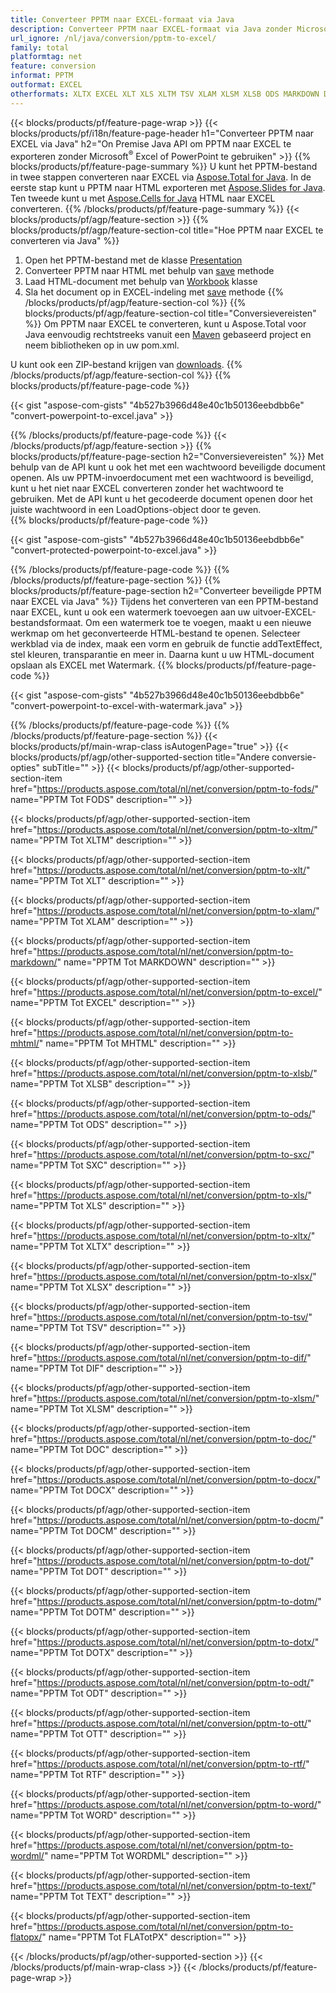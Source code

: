 ```yaml
---
title: Converteer PPTM naar EXCEL-formaat via Java
description: Converteer PPTM naar EXCEL-formaat via Java zonder Microsoft Excel of PowerPoint te gebruiken
url_ignore: /nl/java/conversion/pptm-to-excel/
family: total
platformtag: net
feature: conversion
informat: PPTM
outformat: EXCEL
otherformats: XLTX EXCEL XLT XLS XLTM TSV XLAM XLSM XLSB ODS MARKDOWN DIF MHTML FODS SXC XLSX DOC DOCX DOCM DOT DOTM DOTX ODT OTT RTF WORD WORDML TEXT FLATOPX
---
```

{{< blocks/products/pf/feature-page-wrap >}}
{{< blocks/products/pf/i18n/feature-page-header h1="Converteer PPTM naar EXCEL via Java" h2="On Premise Java API om PPTM naar EXCEL te exporteren zonder Microsoft<sup>&reg;</sup> Excel of PowerPoint te gebruiken" >}}
{{% blocks/products/pf/feature-page-summary %}}
U kunt het PPTM-bestand in twee stappen converteren naar EXCEL via [Aspose.Total for Java](https://products.aspose.com/total/java/). In de eerste stap kunt u PPTM naar HTML exporteren met [Aspose.Slides for Java](https://products.aspose.com/slides/java/). Ten tweede kunt u met [Aspose.Cells for Java](https://products.aspose.com/cells/java/) HTML naar EXCEL converteren.
{{% /blocks/products/pf/feature-page-summary  %}}
{{< blocks/products/pf/agp/feature-section >}}
{{% blocks/products/pf/agp/feature-section-col title="Hoe PPTM naar EXCEL te converteren via Java" %}}
1. Open het PPTM-bestand met de klasse [Presentation](https://reference.aspose.com/slides/java/com.aspose.slides/Presentation)
2. Converteer PPTM naar HTML met behulp van [save](https://reference.aspose.com/slides/java/com.aspose.slides/Presentation#save-java.lang.String-int-com.aspose.slides.ISaveOptions-) methode
3. Laad HTML-document met behulp van [Workbook](https://reference.aspose.com/cells/java/com.aspose.cells/Workbook) klasse
4. Sla het document op in EXCEL-indeling met [save](https://reference.aspose.com/cells/java/com.aspose.cells/workbook#save(java.lang.String,%20com.aspose.cells.SaveOptions)) methode
{{% /blocks/products/pf/agp/feature-section-col %}}
{{% blocks/products/pf/agp/feature-section-col title="Conversievereisten" %}}
Om PPTM naar EXCEL te converteren, kunt u Aspose.Total voor Java eenvoudig rechtstreeks vanuit een [Maven](https://repository.aspose.com/webapp/#/artifacts/browse/tree/General/repo/com/aspose/aspose-total) gebaseerd project en neem bibliotheken op in uw pom.xml.

U kunt ook een ZIP-bestand krijgen van [downloads](https://releases.aspose.com/total/java).
{{% /blocks/products/pf/agp/feature-section-col %}}
{{% blocks/products/pf/feature-page-code %}}

{{< gist "aspose-com-gists" "4b527b3966d48e40c1b50136eebdbb6e" "convert-powerpoint-to-excel.java" >}}


{{% /blocks/products/pf/feature-page-code %}}
{{< /blocks/products/pf/agp/feature-section >}}
{{% blocks/products/pf/feature-page-section  h2="Conversievereisten" %}}
Met behulp van de API kunt u ook het met een wachtwoord beveiligde document openen. Als uw PPTM-invoerdocument met een wachtwoord is beveiligd, kunt u het niet naar EXCEL converteren zonder het wachtwoord te gebruiken. Met de API kunt u het gecodeerde document openen door het juiste wachtwoord in een LoadOptions-object door te geven.  
{{% blocks/products/pf/feature-page-code %}}

{{< gist "aspose-com-gists" "4b527b3966d48e40c1b50136eebdbb6e" "convert-protected-powerpoint-to-excel.java" >}}

{{% /blocks/products/pf/feature-page-code  %}}
{{% /blocks/products/pf/feature-page-section %}}
{{% blocks/products/pf/feature-page-section  h2="Converteer beveiligde PPTM naar EXCEL via Java" %}}
Tijdens het converteren van een PPTM-bestand naar EXCEL, kunt u ook een watermerk toevoegen aan uw uitvoer-EXCEL-bestandsformaat. Om een watermerk toe te voegen, maakt u een nieuwe werkmap om het geconverteerde HTML-bestand te openen. Selecteer werkblad via de index, maak een vorm en gebruik de functie addTextEffect, stel kleuren, transparantie en meer in. Daarna kunt u uw HTML-document opslaan als EXCEL met Watermark. 
{{% blocks/products/pf/feature-page-code %}}

{{< gist "aspose-com-gists" "4b527b3966d48e40c1b50136eebdbb6e" "convert-powerpoint-to-excel-with-watermark.java" >}}

{{% /blocks/products/pf/feature-page-code  %}}
{{% /blocks/products/pf/feature-page-section %}}
{{< blocks/products/pf/main-wrap-class isAutogenPage="true" >}}
{{< blocks/products/pf/agp/other-supported-section title="Andere conversie-opties" subTitle="" >}}
{{< blocks/products/pf/agp/other-supported-section-item href="https://products.aspose.com/total/nl/net/conversion/pptm-to-fods/" name="PPTM Tot FODS" description="" >}}

{{< blocks/products/pf/agp/other-supported-section-item href="https://products.aspose.com/total/nl/net/conversion/pptm-to-xltm/" name="PPTM Tot XLTM" description="" >}}

{{< blocks/products/pf/agp/other-supported-section-item href="https://products.aspose.com/total/nl/net/conversion/pptm-to-xlt/" name="PPTM Tot XLT" description="" >}}

{{< blocks/products/pf/agp/other-supported-section-item href="https://products.aspose.com/total/nl/net/conversion/pptm-to-xlam/" name="PPTM Tot XLAM" description="" >}}

{{< blocks/products/pf/agp/other-supported-section-item href="https://products.aspose.com/total/nl/net/conversion/pptm-to-markdown/" name="PPTM Tot MARKDOWN" description="" >}}

{{< blocks/products/pf/agp/other-supported-section-item href="https://products.aspose.com/total/nl/net/conversion/pptm-to-excel/" name="PPTM Tot EXCEL" description="" >}}

{{< blocks/products/pf/agp/other-supported-section-item href="https://products.aspose.com/total/nl/net/conversion/pptm-to-mhtml/" name="PPTM Tot MHTML" description="" >}}

{{< blocks/products/pf/agp/other-supported-section-item href="https://products.aspose.com/total/nl/net/conversion/pptm-to-xlsb/" name="PPTM Tot XLSB" description="" >}}

{{< blocks/products/pf/agp/other-supported-section-item href="https://products.aspose.com/total/nl/net/conversion/pptm-to-ods/" name="PPTM Tot ODS" description="" >}}

{{< blocks/products/pf/agp/other-supported-section-item href="https://products.aspose.com/total/nl/net/conversion/pptm-to-sxc/" name="PPTM Tot SXC" description="" >}}

{{< blocks/products/pf/agp/other-supported-section-item href="https://products.aspose.com/total/nl/net/conversion/pptm-to-xls/" name="PPTM Tot XLS" description="" >}}

{{< blocks/products/pf/agp/other-supported-section-item href="https://products.aspose.com/total/nl/net/conversion/pptm-to-xltx/" name="PPTM Tot XLTX" description="" >}}

{{< blocks/products/pf/agp/other-supported-section-item href="https://products.aspose.com/total/nl/net/conversion/pptm-to-xlsx/" name="PPTM Tot XLSX" description="" >}}

{{< blocks/products/pf/agp/other-supported-section-item href="https://products.aspose.com/total/nl/net/conversion/pptm-to-tsv/" name="PPTM Tot TSV" description="" >}}

{{< blocks/products/pf/agp/other-supported-section-item href="https://products.aspose.com/total/nl/net/conversion/pptm-to-dif/" name="PPTM Tot DIF" description="" >}}

{{< blocks/products/pf/agp/other-supported-section-item href="https://products.aspose.com/total/nl/net/conversion/pptm-to-xlsm/" name="PPTM Tot XLSM" description="" >}}

{{< blocks/products/pf/agp/other-supported-section-item href="https://products.aspose.com/total/nl/net/conversion/pptm-to-doc/" name="PPTM Tot DOC" description="" >}}

{{< blocks/products/pf/agp/other-supported-section-item href="https://products.aspose.com/total/nl/net/conversion/pptm-to-docx/" name="PPTM Tot DOCX" description="" >}}

{{< blocks/products/pf/agp/other-supported-section-item href="https://products.aspose.com/total/nl/net/conversion/pptm-to-docm/" name="PPTM Tot DOCM" description="" >}}

{{< blocks/products/pf/agp/other-supported-section-item href="https://products.aspose.com/total/nl/net/conversion/pptm-to-dot/" name="PPTM Tot DOT" description="" >}}

{{< blocks/products/pf/agp/other-supported-section-item href="https://products.aspose.com/total/nl/net/conversion/pptm-to-dotm/" name="PPTM Tot DOTM" description="" >}}

{{< blocks/products/pf/agp/other-supported-section-item href="https://products.aspose.com/total/nl/net/conversion/pptm-to-dotx/" name="PPTM Tot DOTX" description="" >}}

{{< blocks/products/pf/agp/other-supported-section-item href="https://products.aspose.com/total/nl/net/conversion/pptm-to-odt/" name="PPTM Tot ODT" description="" >}}

{{< blocks/products/pf/agp/other-supported-section-item href="https://products.aspose.com/total/nl/net/conversion/pptm-to-ott/" name="PPTM Tot OTT" description="" >}}

{{< blocks/products/pf/agp/other-supported-section-item href="https://products.aspose.com/total/nl/net/conversion/pptm-to-rtf/" name="PPTM Tot RTF" description="" >}}

{{< blocks/products/pf/agp/other-supported-section-item href="https://products.aspose.com/total/nl/net/conversion/pptm-to-word/" name="PPTM Tot WORD" description="" >}}

{{< blocks/products/pf/agp/other-supported-section-item href="https://products.aspose.com/total/nl/net/conversion/pptm-to-wordml/" name="PPTM Tot WORDML" description="" >}}

{{< blocks/products/pf/agp/other-supported-section-item href="https://products.aspose.com/total/nl/net/conversion/pptm-to-text/" name="PPTM Tot TEXT" description="" >}}

{{< blocks/products/pf/agp/other-supported-section-item href="https://products.aspose.com/total/nl/net/conversion/pptm-to-flatopx/" name="PPTM Tot FLATotPX" description="" >}}


{{< /blocks/products/pf/agp/other-supported-section >}}
{{< /blocks/products/pf/main-wrap-class >}}
{{< /blocks/products/pf/feature-page-wrap >}}